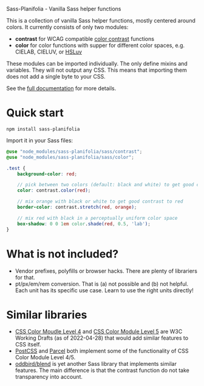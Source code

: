 Sass-Planifolia - Vanilla Sass helper functions

This is a collection of vanilla Sass helper functions, mostly centered around
colors. It currently consists of only two modules:

-   **contrast** for WCAG compatible [color
    contrast](https://www.w3.org/TR/WCAG20/#contrast-ratiodef) functions
-   **color** for color functions with supper for different color spaces, e.g.
    CIELAB, CIELUV, or [HSLuv](http://www.hsluv.org/)

These modules can be imported individually. The only define mixins and
variables. They will not output any CSS. This means that importing them does
not add a single byte to your CSS.

See the [full documentation](https://xi.github.io/sass-planifolia/) for more
details.

# Quick start

    npm install sass-planifolia

Import it in your Sass files:

```scss
@use "node_modules/sass-planifolia/sass/contrast";
@use "node_modules/sass-planifolia/sass/color";

.test {
    background-color: red;

    // pick between two colors (default: black and white) to get good contrast
    color: contrast.color(red);

    // mix orange with black or white to get good contrast to red
    border-color: contrast.stretch(red, orange);

    // mix red with black in a perceptually uniform color space
    box-shadow: 0 0 1em color.shade(red, 0.5, 'lab');
}
```

# What is not included?

-   Vendor prefixes, polyfills or browser hacks. There are plenty of librariers
    for that.
-   pt/px/em/rem conversion. That is (a) not possible and (b) not helpful. Each
    unit has its specific use case. Learn to use the right units directly!

# Similar libraries

-   [CSS Color Moudle Level 4](https://www.w3.org/TR/css-color-4/) and [CSS
    Color Module Level 5](https://www.w3.org/TR/css-color-5/) are W3C Working
    Drafts (as of 2022-04-28) that would add similar features to CSS itself.
-   [PostCSS](https://postcss.org/) and [Parcel](https://github.com/parcel-bundler/parcel-css) both
    implement some of the functionality of CSS Color Module Level 4/5.
-   [oddbird/blend](https://github.com/oddbird/blend) is yet another Sass
    library that implements similar features. The main difference is that the
    contrast function do not take transparency into account.
